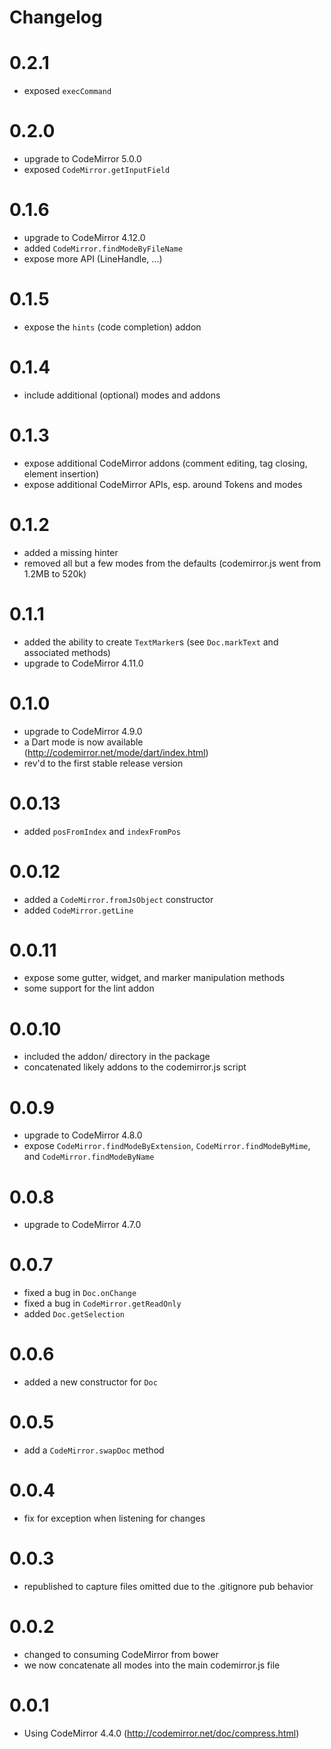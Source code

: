 # Changelog

# 0.2.1
- exposed `execCommand`

# 0.2.0
- upgrade to CodeMirror 5.0.0
- exposed `CodeMirror.getInputField`

# 0.1.6
- upgrade to CodeMirror 4.12.0
- added `CodeMirror.findModeByFileName`
- expose more API (LineHandle, ...)

# 0.1.5
- expose the `hints` (code completion) addon

# 0.1.4
- include additional (optional) modes and addons

# 0.1.3
- expose additional CodeMirror addons (comment editing, tag closing, element
  insertion)
- expose additional CodeMirror APIs, esp. around Tokens and modes

# 0.1.2
- added a missing hinter
- removed all but a few modes from the defaults (codemirror.js went from 1.2MB to 520k)

# 0.1.1
- added the ability to create `TextMarker`s (see `Doc.markText` and associated methods)
- upgrade to CodeMirror 4.11.0

# 0.1.0
- upgrade to CodeMirror 4.9.0
- a Dart mode is now available (http://codemirror.net/mode/dart/index.html)
- rev'd to the first stable release version

# 0.0.13
- added `posFromIndex` and `indexFromPos`

# 0.0.12
- added a `CodeMirror.fromJsObject` constructor
- added `CodeMirror.getLine`

# 0.0.11
- expose some gutter, widget, and marker manipulation methods
- some support for the lint addon

# 0.0.10
- included the addon/ directory in the package
- concatenated likely addons to the codemirror.js script

# 0.0.9
- upgrade to CodeMirror 4.8.0
- expose `CodeMirror.findModeByExtension`, `CodeMirror.findModeByMime`,
  and `CodeMirror.findModeByName`

# 0.0.8
- upgrade to CodeMirror 4.7.0

# 0.0.7
- fixed a bug in `Doc.onChange`
- fixed a bug in `CodeMirror.getReadOnly`
- added `Doc.getSelection`

# 0.0.6
- added a new constructor for `Doc`

# 0.0.5
- add a `CodeMirror.swapDoc` method

# 0.0.4
- fix for exception when listening for changes

# 0.0.3
- republished to capture files omitted due to the .gitignore pub behavior

# 0.0.2
- changed to consuming CodeMirror from bower
- we now concatenate all modes into the main codemirror.js file

# 0.0.1
- Using CodeMirror 4.4.0 (http://codemirror.net/doc/compress.html)
